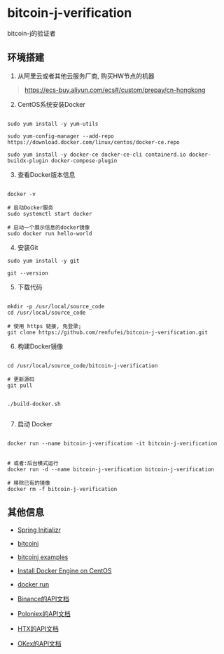 # bitcoin-j-verification
bitcoin-j的验证者



## 环境搭建


1. 从阿里云或者其他云服务厂商, 购买HW节点的机器

> https://ecs-buy.aliyun.com/ecs#/custom/prepay/cn-hongkong

2. CentOS系统安装Docker

```shell

sudo yum install -y yum-utils

sudo yum-config-manager --add-repo https://download.docker.com/linux/centos/docker-ce.repo

sudo yum install -y docker-ce docker-ce-cli containerd.io docker-buildx-plugin docker-compose-plugin

```

3. 查看Docker版本信息

```shell

docker -v

# 启动Docker服务
sudo systemctl start docker

# 启动一个展示信息的docker镜像
sudo docker run hello-world

```

4. 安装Git

```shell
sudo yum install -y git

git --version

```

5. 下载代码

```shell

mkdir -p /usr/local/source_code
cd /usr/local/source_code

# 使用 https 链接, 免登录;
git clone https://github.com/renfufei/bitcoin-j-verification.git

```


6. 构建Docker镜像

```shell

cd /usr/local/source_code/bitcoin-j-verification

# 更新源码
git pull


./build-docker.sh


```


7. 启动 Docker

```shell

docker run --name bitcoin-j-verification -it bitcoin-j-verification


# 或者:后台模式运行
docker run -d --name bitcoin-j-verification bitcoin-j-verification

# 移除已有的镜像
docker rm -f bitcoin-j-verification

```




## 其他信息

- [Spring Initializr](https://start.spring.io/#!type=maven-project&language=java&platformVersion=3.2.0&packaging=jar&jvmVersion=17&groupId=com.cncounter&artifactId=bitcoin-j-verification&name=bitcoin-j-verification&description=bitcoin-j-verification%20project%20for%20Spring%20Boot&packageName=com.cncounter.bitcoin-j-verification&dependencies=lombok,web,jdbc,mybatis,mysql)
- [bitcoinj](https://bitcoinj.org/)
- [bitcoinj examples](https://github.com/bitcoinj/bitcoinj/tree/release-0.16/examples/src/main/java/org/bitcoinj/examples)
- [Install Docker Engine on CentOS](https://docs.docker.com/engine/install/centos/)
- [docker run](https://docs.docker.com/engine/reference/commandline/run/)


- [Binance的API文档](https://binance-docs.github.io/apidocs/spot/cn/#k)
- [Poloniex的API文档](https://docs.poloniex.com/#public-endpoints-reference-data-symbol-information)
- [HTX的API文档]()
- [OKex的API文档]()




